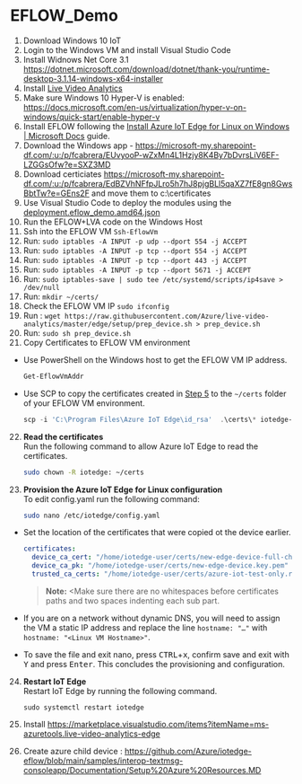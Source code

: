 # EFLOW_Demo

1. Download Windows 10 IoT
2. Login to the Windows VM and install Visual Studio Code
3. Install Widnows Net Core 3.1 https://dotnet.microsoft.com/download/dotnet/thank-you/runtime-desktop-3.1.14-windows-x64-installer
4. Install [Live Video Analytics](https://docs.microsoft.com/en-us/azure/media-services/live-video-analytics-edge/get-started-detect-motion-emit-events-quickstart)
5. Make sure Windows 10 Hyper-V is enabled: https://docs.microsoft.com/en-us/virtualization/hyper-v-on-windows/quick-start/enable-hyper-v
6. Install EFLOW following the [Install Azure IoT Edge for Linux on Windows | Microsoft Docs](https://docs.microsoft.com/en-us/azure/iot-edge/how-to-install-iot-edge-on-windows?view=iotedge-2018-06&tabs=windowsadmincenter) guide.
7. Download the Windows app - https://microsoft-my.sharepoint-df.com/:u:/p/fcabrera/EUvyooP-wZxMn4L1Hzjy8K4By7bDvrsLiV6EF-LZGGsOfw?e=SXZ3MD
8. Download certiciates https://microsoft-my.sharepoint-df.com/:u:/p/fcabrera/EdBZVhNFfpJLro5h7hJ8pjgBLl5qaXZ7fE8gn8GwsBbtTw?e=GEns2F  and move them to c:\certificates
9. Use Visual Studio Code to deploy the modules using the [deployment.eflow_demo.amd64.json](./deployment.eflow_demo.amd64.json)
10. Run the EFLOW+LVA code on the Windows Host
11. Ssh into the EFLOW VM  `Ssh-EflowVm`
12. Run: `sudo iptables -A INPUT -p udp --dport 554 -j ACCEPT`
13. Run: `sudo iptables -A INPUT -p tcp --dport 554 -j ACCEPT`
14. Run: `sudo iptables -A INPUT -p tcp --dport 443 -j ACCEPT` 
15. Run: `sudo iptables -A INPUT -p tcp --dport 5671 -j ACCEPT` 
16. Run: `sudo iptables-save | sudo tee /etc/systemd/scripts/ip4save > /dev/null`
17. Run: `mkdir ~/certs/`
18. Check the EFLOW VM IP `sudo ifconfig`
19. Run : `wget https://raw.githubusercontent.com/Azure/live-video-analytics/master/edge/setup/prep_device.sh > prep_device.sh`
20. Run: `sudo sh prep_device.sh`
21. Copy Certificates to EFLOW VM environment

   * Use PowerShell on the Windows host to get the EFLOW VM IP address.  

       ```powershell
       Get-EflowVmAddr
       ``` 

  * Use SCP to copy the certificates created in [Step 5](./Create%20Certificates%20for%20Authentication.MD) to the `~/certs` folder of your EFLOW VM environment.  
      ```powershell
      scp -i 'C:\Program Files\Azure IoT Edge\id_rsa'  .\certs\* iotedge-user@<eflowvm-ip>:~/certs/​
      ```
22. **Read the certificates**  
    Run the following command to allow Azure IoT Edge to read the certificates.
    ```bash
    sudo chown -R iotedge: ~/certs
    ```
23. **Provision the Azure IoT Edge for Linux configuration**  
    To edit config.yaml run the following command:
    ```bash
    sudo nano /etc/iotedge/config.yaml
    ```    
   * Set the location of the certificates that were copied ot the device earlier.
        ```yaml
        certificates:
          device_ca_cert: "/home/iotedge-user/certs/new-edge-device-full-chain.cert.pem"
          device_ca_pk: "/home/iotedge-user/certs/new-edge-device.key.pem"
          trusted_ca_certs: "/home/iotedge-user/certs/azure-iot-test-only.root.ca.cert.pem"
        ```
        > **Note:** <Make sure there are no whitespaces before certificates paths and two spaces indenting each sub part. 

   * If you are on a network without dynamic DNS, you will need to assign the VM a static IP address and replace the line
    `hostname: "…"` with `hostname: "<Linux VM Hostname>"`.
 
   * To save the file and exit nano, press <kbd>CTRL</kbd>+<kbd>x</kbd>, confirm save and exit with <kbd>Y</kbd> and press <kbd>Enter</kbd>. This concludes the provisioning and configuration.
   
24. **Restart IoT Edge**    
    Restart IoT Edge by running the following command.
    ```base
    sudo systemctl restart iotedge
    ```
    
25. Install https://marketplace.visualstudio.com/items?itemName=ms-azuretools.live-video-analytics-edge
26. Create azure child device : https://github.com/Azure/iotedge-eflow/blob/main/samples/interop-textmsg-consoleapp/Documentation/Setup%20Azure%20Resources.MD
